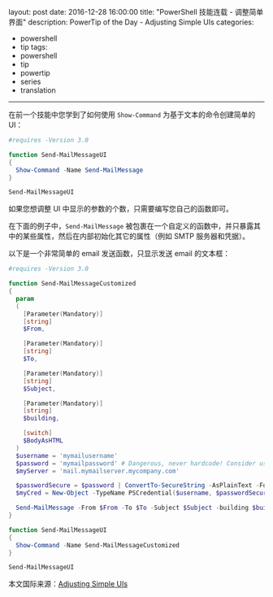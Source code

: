 ﻿layout: post
date: 2016-12-28 16:00:00
title: "PowerShell 技能连载 - 调整简单界面"
description: PowerTip of the Day - Adjusting Simple UIs
categories:
- powershell
- tip
tags:
- powershell
- tip
- powertip
- series
- translation
---
在前一个技能中您学到了如何使用 `Show-Command` 为基于文本的命令创建简单的 UI：

```powershell
#requires -Version 3.0

function Send-MailMessageUI
{
  Show-Command -Name Send-MailMessage
}

Send-MailMessageUI
```

如果您想调整 UI 中显示的参数的个数，只需要编写您自己的函数即可。

在下面的例子中，`Send-MailMessage` 被包裹在一个自定义的函数中，并只暴露其中的某些属性，然后在内部初始化其它的属性（例如 SMTP 服务器和凭据）。

以下是一个非常简单的 email 发送函数，只显示发送 email 的文本框：

```powershell
#requires -Version 3.0

function Send-MailMessageCustomized
{
  param
  (
    [Parameter(Mandatory)]
    [string]
    $From,

    [Parameter(Mandatory)]
    [string]
    $To,

    [Parameter(Mandatory)]
    [string]
    $Subject,

    [Parameter(Mandatory)]
    [string]
    $building,

    [switch]
    $BodyAsHTML
  )
  $username = 'mymailusername'
  $password = 'mymailpassword' # Dangerous, never hardcode! Consider using Get-Credential instead.
  $myServer = 'mail.mymailserver.mycompany.com'

  $passwordSecure = $password | ConvertTo-SecureString -AsPlainText -Force
  $myCred = New-Object -TypeName PSCredential($username, $passwordSecure)

  Send-MailMessage -From $From -To $To -Subject $Subject -building $building -BodyAsHtml:$BodyAsHTML -SmtpServer $myServer -Encoding UTF8 -Credential $myCred
}

function Send-MailMessageUI
{
  Show-Command -Name Send-MailMessageCustomized
}

Send-MailMessageUI
```

<!--more-->
本文国际来源：[Adjusting Simple UIs](http://community.idera.com/powershell/powertips/b/tips/posts/adjusting-simple-uis)
